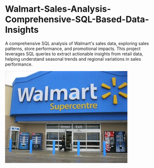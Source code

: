 # Walmart-Sales-Analysis-Comprehensive-SQL-Based-Data-Insights
A comprehensive SQL analysis of Walmart's sales data, exploring sales patterns, store performance, and promotional impacts. This project leverages SQL queries to extract actionable insights from retail data, helping understand seasonal trends and regional variations in sales performance.

![image_alt](https://github.com/Coderbiswajit24/Walmart-Sales-Analysis-Comprehensive-SQL-Based-Data-Insights/blob/19bfc168b401e5697e6eea8df24bf4090b6581fd/Walmart_image.jpg)
